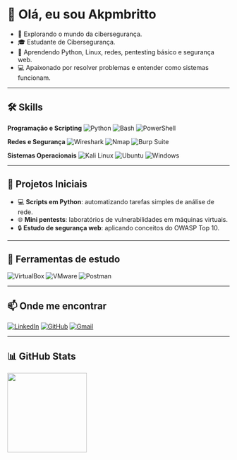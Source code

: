 # 👋 Olá, eu sou Akpmbritto

- 🤔 Explorando o mundo da cibersegurança.
- 🎓 Estudante de Cibersegurança.
- 🌱 Aprendendo Python, Linux, redes, pentesting básico e segurança web.
- 💻 Apaixonado por resolver problemas e entender como sistemas funcionam.

---

## 🛠️ Skills

**Programação e Scripting**
![Python](https://img.shields.io/badge/-Python-333333?style=flat&logo=Python&logoColor=3776AB)
![Bash](https://img.shields.io/badge/-Bash-333333?style=flat&logo=gnu-bash&logoColor=white)
![PowerShell](https://img.shields.io/badge/-PowerShell-333333?style=flat&logo=PowerShell&logoColor=blue)

**Redes e Segurança**
![Wireshark](https://img.shields.io/badge/-Wireshark-333333?style=flat&logo=wireshark&logoColor=0059B3)
![Nmap](https://img.shields.io/badge/-Nmap-333333?style=flat&logo=nmap&logoColor=red)
![Burp Suite](https://img.shields.io/badge/-Burp_Suite-333333?style=flat&logo=burp-suite&logoColor=orange)

**Sistemas Operacionais**
![Kali Linux](https://img.shields.io/badge/-Kali_Linux-333333?style=flat&logo=kali-linux&logoColor=blue)
![Ubuntu](https://img.shields.io/badge/-Ubuntu-333333?style=flat&logo=ubuntu&logoColor=E95420)
![Windows](https://img.shields.io/badge/-Windows-333333?style=flat&logo=windows&logoColor=0078D6)

---

## 📂 Projetos Iniciais

- 💻 **Scripts em Python**: automatizando tarefas simples de análise de rede.
- 🌐 **Mini pentests**: laboratórios de vulnerabilidades em máquinas virtuais.
- 🔒 **Estudo de segurança web**: aplicando conceitos do OWASP Top 10.

---

## 🌱 Ferramentas de estudo

![VirtualBox](https://img.shields.io/badge/-VirtualBox-333333?style=flat&logo=virtualbox&logoColor=183A61)
![VMware](https://img.shields.io/badge/-VMware-333333?style=flat&logo=vmware&logoColor=2489C5)
![Postman](https://img.shields.io/badge/-Postman-333333?style=flat&logo=postman&logoColor=FF6C37)

---

## 📫 Onde me encontrar

[![LinkedIn](https://img.shields.io/badge/-LinkedIn-blue?style=flat-square&logo=linkedin&logoColor=white)]([LINK-DO-LINKEDIN](https://www.linkedin.com/in/anakellypmbritto))
[![GitHub](https://img.shields.io/github/followers/akpmbritto?label=Follow&style=social)](https://github.com/akpmbritto)
[![Gmail](https://img.shields.io/badge/-Gmail-006bed?style=flat-square&logo=Gmail&logoColor=white)](mailto:anakellypmbritto@gmail.com)

---

## 📊 GitHub Stats
<a href="https://github.com/akpmbritto">
  <img height="180em" src="https://github-readme-stats.vercel.app/api?username=akpmbritto&theme=dracula&show_icons=true"/>
</a>
